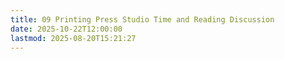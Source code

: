 ```yaml
---
title: 09 Printing Press Studio Time and Reading Discussion
date: 2025-10-22T12:00:00
lastmod: 2025-08-20T15:21:27
---
```

